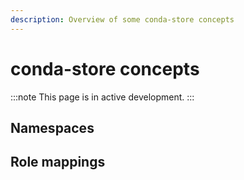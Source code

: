 ```yaml
---
description: Overview of some conda-store concepts
---
```


# conda-store concepts

:::note
This page is in active development.
:::

## Namespaces

## Role mappings
